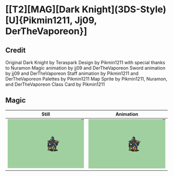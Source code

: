 # [\[T2\]\[MAG\]\[Dark Knight\]\(3DS-Style\)\[U\]{Pikmin1211, Jj09, DerTheVaporeon}]

## Credit

Original Dark Knight by Teraspark
Design by Pikmin1211 with special thanks to Nuramon
Magic animation by jj09 and DerTheVaporeon
Sword animation by jj09 and DerTheVaporeon
Staff animation by Pikmin1211 and DerTheVaporeon
Palettes by Pikmin1211
Map Sprite by Pikmin1211, Nuramon, and DerTheVaporeon
Class Card by Pikmin1211

	
## Magic

| Still | Animation |
| :---: | :-------: |
| ![Magic still](./Magic_000.png) | ![Magic animation](./Magic.gif) |
